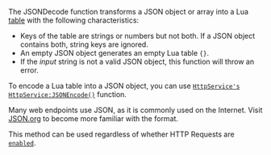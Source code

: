 The JSONDecode function transforms a JSON object or array into a Lua
[table](https://create.roblox.com/docs/luau/tables) with the following characteristics:

- Keys of the table are strings or numbers but not both. If a JSON object
contains both, string keys are ignored.
- An empty JSON object generates an empty Lua table `{}`.
- If the *input* string is not a valid JSON object, this function will
throw an error.

To encode a Lua table into a JSON object, you can use
[`HttpService's`](https://create.roblox.com/docs/reference/engine/classes/HttpService) [`HttpService:JSONEncode()`](https://create.roblox.com/docs/reference/engine/classes/HttpService#JSONEncode)
function.

Many web endpoints use JSON, as it is commonly used on the Internet. Visit
[JSON.org](https://create.roblox.com/docs/https://www.json.org) to become more familiar with the format.

This method can be used regardless of whether HTTP Requests are
[`enabled`](https://create.roblox.com/docs/reference/engine/classes/HttpService#HttpEnabled).